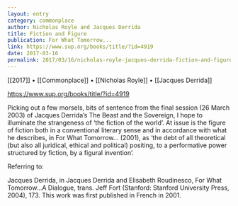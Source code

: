 ```yaml
---
layout: entry
category: commonplace
author: Nicholas Royle and Jacques Derrida
title: Fiction and Figure
publication: For What Tomorrow...
link: https://www.sup.org/books/title/?id=4919
date: 2017-03-16
permalink: 2017/03/16/nicholas-royle-jacques-derrida-fiction-and-figure
---
```


[[2017]] • [[Commonplace]] • [[Nicholas Royle]] • [[Jacques Derrida]] 

https://www.sup.org/books/title/?id=4919

Picking out a few morsels, bits of sentence from the final session (26 March 2003) of Jacques Derrida’s The Beast and the Sovereign, I hope to illuminate the strangeness of ‘the fiction of the world’. At issue is the figure of fiction both in a conventional literary sense and in accordance with what he describes, in For What Tomorrow... (2001), as ‘the debt of all theoretical (but also all juridical, ethical and political) positing, to a performative power structured by fiction, by a figural invention’.

Referring to:

Jacques Derrida, in Jacques Derrida and Elisabeth Roudinesco, For What Tomorrow...A Dialogue, trans. Jeff Fort (Stanford: Stanford University Press, 2004), 173. This work was first published in French in 2001.